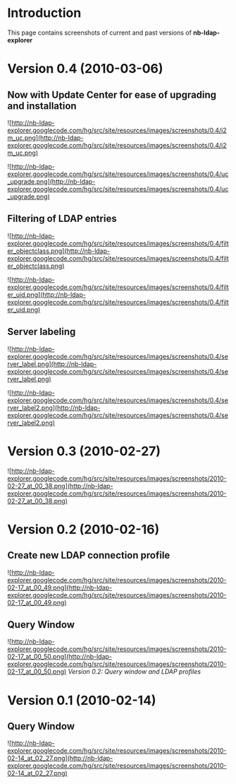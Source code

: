 # Introduction #

This page contains screenshots of current and past versions of **nb-ldap-explorer**

# Version 0.4 (2010-03-06) #

## Now with Update Center for ease of upgrading and installation ##

![http://nb-ldap-explorer.googlecode.com/hg/src/site/resources/images/screenshots/0.4/i2m_uc.png](http://nb-ldap-explorer.googlecode.com/hg/src/site/resources/images/screenshots/0.4/i2m_uc.png)

![http://nb-ldap-explorer.googlecode.com/hg/src/site/resources/images/screenshots/0.4/uc_upgrade.png](http://nb-ldap-explorer.googlecode.com/hg/src/site/resources/images/screenshots/0.4/uc_upgrade.png)


## Filtering of LDAP entries ##

![http://nb-ldap-explorer.googlecode.com/hg/src/site/resources/images/screenshots/0.4/filter_objectclass.png](http://nb-ldap-explorer.googlecode.com/hg/src/site/resources/images/screenshots/0.4/filter_objectclass.png)

![http://nb-ldap-explorer.googlecode.com/hg/src/site/resources/images/screenshots/0.4/filter_uid.png](http://nb-ldap-explorer.googlecode.com/hg/src/site/resources/images/screenshots/0.4/filter_uid.png)


## Server labeling ##

![http://nb-ldap-explorer.googlecode.com/hg/src/site/resources/images/screenshots/0.4/server_label.png](http://nb-ldap-explorer.googlecode.com/hg/src/site/resources/images/screenshots/0.4/server_label.png)

![http://nb-ldap-explorer.googlecode.com/hg/src/site/resources/images/screenshots/0.4/server_label2.png](http://nb-ldap-explorer.googlecode.com/hg/src/site/resources/images/screenshots/0.4/server_label2.png)






# Version 0.3 (2010-02-27) #

![http://nb-ldap-explorer.googlecode.com/hg/src/site/resources/images/screenshots/2010-02-27_at_00_38.png](http://nb-ldap-explorer.googlecode.com/hg/src/site/resources/images/screenshots/2010-02-27_at_00_38.png)

# Version 0.2  (2010-02-16) #

## Create new LDAP connection profile ##

![http://nb-ldap-explorer.googlecode.com/hg/src/site/resources/images/screenshots/2010-02-17_at_00_49.png](http://nb-ldap-explorer.googlecode.com/hg/src/site/resources/images/screenshots/2010-02-17_at_00_49.png)

## Query Window ##

![http://nb-ldap-explorer.googlecode.com/hg/src/site/resources/images/screenshots/2010-02-17_at_00_50.png](http://nb-ldap-explorer.googlecode.com/hg/src/site/resources/images/screenshots/2010-02-17_at_00_50.png)
_Version 0.2: Query window and LDAP profiles_


# Version 0.1  (2010-02-14) #

## Query Window ##

![http://nb-ldap-explorer.googlecode.com/hg/src/site/resources/images/screenshots/2010-02-14_at_02_27.png](http://nb-ldap-explorer.googlecode.com/hg/src/site/resources/images/screenshots/2010-02-14_at_02_27.png)